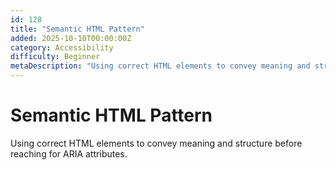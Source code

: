 ```yaml
---
id: 128
title: "Semantic HTML Pattern"
added: 2025-10-10T00:00:00Z
category: Accessibility
difficulty: Beginner
metaDescription: "Using correct HTML elements to convey meaning and structure before reaching for ARIA attributes."
---
```


# Semantic HTML Pattern

Using correct HTML elements to convey meaning and structure before reaching for ARIA attributes.
